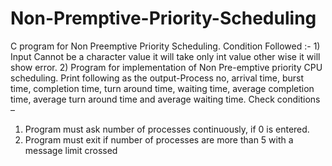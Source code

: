 # Non-Premptive-Priority-Scheduling
C program for Non Preemptive Priority Scheduling.
Condition Followed :-
                      1) Input Cannot be a character value it will take only int value other wise it will show error.
                      2) Program for implementation of Non Pre-emptive priority CPU scheduling. Print following as the output-Process no, arrival time, burst time, completion time, turn around time, waiting time, 
                         average completion time, average turn around time and average waiting time. 
Check conditions – 
1. Program must ask number of processes continuously, if 0 is entered. 
2. Program must exit if number of processes are more than 5 with a message limit crossed

